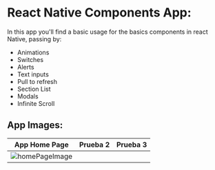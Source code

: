 # React Native Components App:

In this app you'll find a basic usage for the basics components in react Native, passing by:

* Animations
* Switches
* Alerts
* Text inputs
* Pull to refresh
* Section List
* Modals
* Infinite Scroll
  
## App Images:
| App Home Page                                      | Prueba 2 | Prueba 3 |
| -------------------------------------------------- | -------- | -------- |
| <image src="./assets/rm1.png" alt="homePageImage"> |